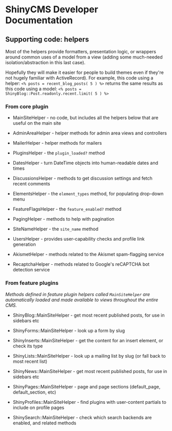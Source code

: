 # ShinyCMS Developer Documentation

## Supporting code: helpers

Most of the helpers provide formatters, presentation logic, or wrappers around common uses of a model from a view (adding some much-needed isolation/abstraction in this last case).

Hopefully they will make it easier for people to build themes even if they're not hugely familiar with ActiveRecord). For example, this code using a helper:
`<% posts = recent_blog_posts( 5 ) %>`
returns the same results as this code using a model:
`<% posts = ShinyBlog::Post.readonly.recent.limit( 5 ) %>`


### From core plugin

* MainSiteHelper     - no code, but includes all the helpers below that are useful on the main site

* AdminAreaHelper    - helper methods for admin area views and controllers
* MailerHelper       - helper methods for mailers

* PluginsHelper      - the `plugin_loaded?` method

* DatesHelper        - turn DateTime objects into human-readable dates and times
* DiscussionsHelper  - methods to get discussion settings and fetch recent comments
* ElementsHelper     - the `element_types` method, for populating drop-down menu
* FeatureFlagsHelper - the `feature_enabled?` method
* PagingHelper       - methods to help with pagination
* SiteNameHelper     - the `site_name` method
* UsersHelper        - provides user-capability checks and profile link generation

* AkismetHelper      - methods related to the Akismet spam-flagging service
* RecaptchaHelper    - methods related to Google's reCAPTCHA bot detection service


### From feature plugins

*Methods defined in feature plugin helpers called `MainSiteHelper` are automatically loaded and made available to views throughout the entire CMS.*

* ShinyBlog::MainSiteHelper     - get most recent published posts, for use in sidebars etc

* ShinyForms::MainSiteHelper    - look up a form by slug

* ShinyInserts::MainSiteHelper  - get the content for an insert element, or check its type

* ShinyLists::MainSiteHelper    - look up a mailing list by slug (or fall back to most recent list)

* ShinyNews::MainSiteHelper     - get most recent published posts, for use in sidebars etc

* ShinyPages::MainSiteHelper    - page and page sections (default_page, default_section, etc)

* ShinyProfiles::MainSiteHelper - find plugins with user-content partials to include on profile pages

* ShinySearch::MainSiteHelper   - check which search backends are enabled, and related methods
